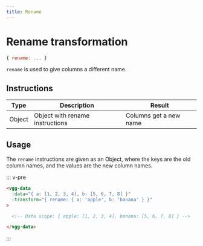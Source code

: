 ```yaml
---
title: Rename
---
```


# Rename transformation

```js
{ rename: ... }
```

`rename` is used to give columns a different name.

## Instructions

| Type   | Description                     | Result                 |
| ------ | ------------------------------- | ---------------------- |
| Object | Object with rename instructions | Columns get a new name |

## Usage

The `rename` instructions are given as an Object, where the keys are the old
column names, and the values are the new column names.

::: v-pre
```html
<vgg-data
  :data="{ a: [1, 2, 3, 4], b: [5, 6, 7, 8] }"
  :transform="{ rename: { a: 'apple', b: 'banana' } }"
>

  <!-- Data scope: { apple: [1, 2, 3, 4], banana: [5, 6, 7, 8] } -->

</vgg-data>
```
:::
